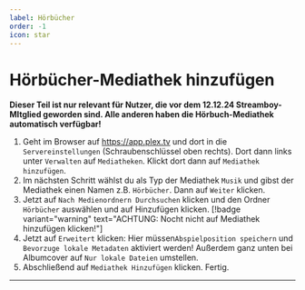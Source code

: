 ```yaml
---
label: Hörbücher
order: -1
icon: star
---
```


# Hörbücher-Mediathek hinzufügen


**Dieser Teil ist nur relevant für Nutzer, die vor dem 12.12.24 Streamboy-MItglied geworden sind. Alle anderen haben die Hörbuch-Mediathek automatisch verfügbar!**  


1. Geht im Browser auf https://app.plex.tv und dort in die `Servereinstellungen` (Schraubenschlüssel oben rechts). Dort dann links unter `Verwalten` auf `Mediatheken`. Klickt dort dann auf `Mediathek hinzufügen`.
2. Im nächsten Schritt wählst du als Typ der Mediathek `Musik` und gibst der Mediathek einen Namen z.B. `Hörbücher`. Dann auf `Weiter` klicken.
3. Jetzt auf `Nach Medienordnern Durchsuchen` klicken und den Ordner `Hörbücher` auswählen und auf Hinzufügen klicken. [!badge variant="warning" text="ACHTUNG: Nocht nicht auf Mediathek hinzufügen klicken!"]
4. Jetzt auf `Erweitert` klicken: 
Hier müssen`Abspielposition speichern` und `Bevorzuge lokale Metadaten` aktiviert werden! Außerdem ganz unten bei Albumcover auf `Nur lokale Dateien` umstellen.
5. Abschließend auf `Mediathek Hinzufügen` klicken. Fertig.

---
